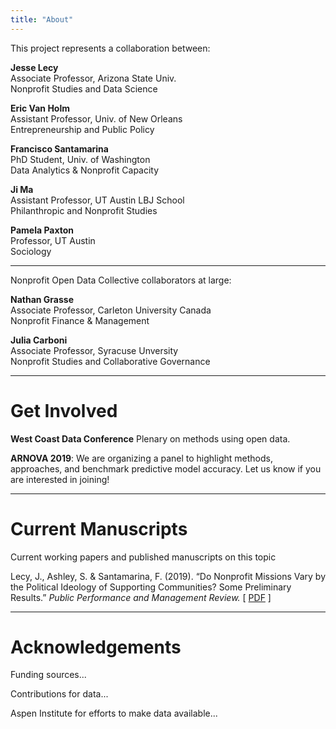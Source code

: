 ```yaml
---
title: "About"
---
```


This project represents a collaboration between:

**Jesse Lecy**   
Associate Professor, Arizona State Univ.  
Nonprofit Studies and Data Science  

**Eric Van Holm**  
Assistant Professor, Univ. of New Orleans  
Entrepreneurship and Public Policy  

**Francisco Santamarina**  
PhD Student, Univ. of Washington  
Data Analytics & Nonprofit Capacity  
  
**Ji Ma**  
Assistant Professor, UT Austin LBJ School  
Philanthropic and Nonprofit Studies  
  
**Pamela Paxton**   
Professor, UT Austin  
Sociology  

------

Nonprofit Open Data Collective collaborators at large:

**Nathan Grasse**  
Associate Professor, Carleton University Canada  
Nonprofit Finance & Management  

**Julia Carboni**  
Associate Professor, Syracuse Unversity  
Nonprofit Studies and Collaborative Governance  
 

------

# Get Involved

**West Coast Data Conference** Plenary on methods using open data. 

**ARNOVA 2019**: We are organizing a panel to highlight methods, approaches, and benchmark predictive model accuracy. Let us know if you are interested in joining!


-----

# Current Manuscripts

Current working papers and published manuscripts on this topic

Lecy, J., Ashley, S. & Santamarina, F. (2019). “Do Nonprofit Missions Vary by the Political Ideology of Supporting Communities? Some Preliminary Results.” *Public Performance and Management Review.*  [ [PDF](https://github.com/Nonprofit-Open-Data-Collective/machine_learning_mission_codes/raw/master/docs/papers/Lecy%20Ashley%20Santamarina%20-%20PPMR%202019.pdf) ]





-----

# Acknowledgements

Funding sources...

Contributions for data...

Aspen Institute for efforts to make data available...



